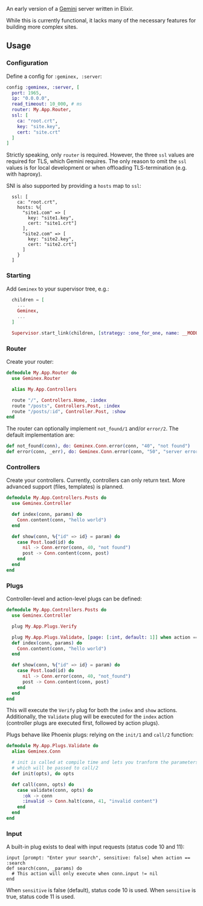 An early version of a [Gemini](https://gemini.circumlunar.space/) server written in Elixir.

While this is currently functional, it lacks many of the necessary features for building more complex sites.

## Usage

### Configuration
Define a config for `:geminex, :server`:

```elixir
config :geminex, :server, [
  port: 1965, 
  ip: "0.0.0.0",
  read_timeout: 10_000, # ms
  router: My.App.Router,
  ssl: [
    ca: "root.crt",
    key: "site.key",
    cert: "site.crt"
  ]
]
```

Strictly speaking, only `router` is required. However, the three `ssl` values are required for TLS, which Gemini requires. The only reason to omit the `ssl` values is for local development or when offloading TLS-termination (e.g. with haproxy).

SNI is also supported by providing a `hosts` map to `ssl`:
```
  ssl: [
    ca: "root.crt",
    hosts: %{
      "site1.com" => [
        key: "site1.key",
        cert: "site1.crt"]
      ],
      "site2.com" => [
        key: "site2.key",
        cert: "site2.crt"]
      ]
    }
  ]
```

### Starting
Add `Geminex` to your supervisor tree, e.g.:

```elixir
  children = [
    ...
    Geminex,
    ...
  ]

  Supervisor.start_link(children, [strategy: :one_for_one, name: __MODULE__])
```

### Router
Create your router:

```elixir
defmodule My.App.Router do
  use Geminex.Router

  alias My.App.Controllers

  route "/", Controllers.Home, :index
  route "/posts", Controllers.Post, :index
  route "/posts/:id", Controller.Post, :show
end
```

The router can optionally implement `not_found/1` and/or `error/2`. The default implementation are:

```elixir
def not_found(conn), do: Geminex.Conn.error(conn, "40", "not found")
def error(conn, _err), do: Geminex.Conn.error(conn, "50", "server error")
```

### Controllers
Create your controllers. Currently, controllers can only return text. More advanced support (files, templates) is planned.

```elixir
defmodule My.App.Controllers.Posts do
  use Geminex.Controller

  def index(conn, params) do
    Conn.content(conn, "hello world")
  end

  def show(conn, %{"id" => id} = param) do
    case Post.load(id) do
      nil -> Conn.error(conn, 40, "not found")
      post -> Conn.content(conn, post)
    end
  end
end
```


### Plugs
Controller-level and action-level plugs can be defined:

```elixir
defmodule My.App.Controllers.Posts do
  use Geminex.Controller

  plug My.App.Plugs.Verify

  plug My.App.Plugs.Validate, [page: [:int, default: 1]] when action == :index
  def index(conn, params) do
    Conn.content(conn, "hello world")
  end

  def show(conn, %{"id" => id} = param) do
    case Post.load(id) do
      nil -> Conn.error(conn, 40, "not_found")
      post -> Conn.content(conn, post)
    end
  end
end
```

This will execute the `Verify` plug for both the `index` and `show` actions. Additionally, the `Validate` plug will be executed for the `index` action (controller plugs are executed first, followed by action plugs).

Plugs behave like Phoenix plugs: relying on the `init/1` and `call/2` function:

```elixir
defmodule My.App.Plugs.Validate do
  alias Geminex.Conn

  # init is called at compile time and lets you tranform the parameters
  # which will be passed to call/2 
  def init(opts), do opts

  def call(conn, opts) do
    case validate(conn, opts) do
      :ok -> conn
      :invalid -> Conn.halt(conn, 41, "invalid content")
    end
  end
end
```

### Input
A built-in plug exists to deal with input requests (status code 10 and 11):

```
input [prompt: "Enter your search", sensitive: false] when action == :search
def search(conn, _params) do
  # This action will only execute when conn.input != nil
end
```

When `sensitive` is false (default), status code 10 is used. When `sensitive` is true, status code 11 is used.

